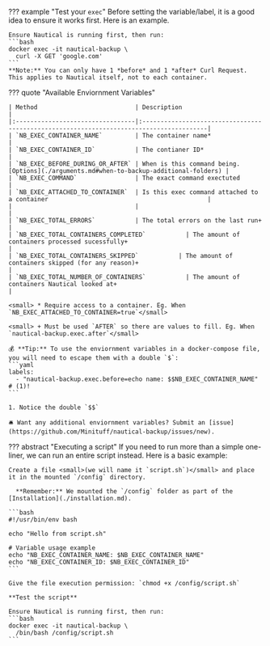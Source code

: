 ??? example "Test your `exec`"
    Before setting the variable/label, it is a good idea to ensure it works first. Here is an example.

    Ensure Nautical is running first, then run:
    ```bash
    docker exec -it nautical-backup \
      curl -X GET 'google.com'
    ```
    **Note:** You can only have 1 *before* and 1 *after* Curl Request. This applies to Nautical itself, not to each container.

??? quote "Available Enviornment Variables"

    | Method                           | Description                                                                             |
    |:---------------------------------|:----------------------------------------------------------------------------------------|
    | `NB_EXEC_CONTAINER_NAME`         | The container name*                                                                     |
    | `NB_EXEC_CONTAINER_ID`           | The contianer ID*                                                                       |
    | `NB_EXEC_BEFORE_DURING_OR_AFTER` | When is this command being. [Options](./arguments.md#when-to-backup-additional-folders) |
    | `NB_EXEC_COMMAND`                | The exact command exectuted                                                             |
    | `NB_EXEC_ATTACHED_TO_CONTAINER`  | Is this exec command attached to a container                                            |
    |                                  |                                                                                         |
    | `NB_EXEC_TOTAL_ERRORS`           | The total errors on the last run+                                                       |
    | `NB_EXEC_TOTAL_CONTAINERS_COMPLETED`           | The amount of containers processed sucessfully+                                                       |
    | `NB_EXEC_TOTAL_CONTAINERS_SKIPPED`           | The amount of containers skipped (for any reason)+                                                       |
    | `NB_EXEC_TOTAL_NUMBER_OF_CONTAINERS`           | The amount of containers Nautical looked at+                                                       |

    <small> * Require access to a container. Eg. When `NB_EXEC_ATTACHED_TO_CONTAINER=true`</small> 

    <small> + Must be used `AFTER` so there are values to fill. Eg. When `nautical-backup.exec.after`</small> 

    💰 **Tip:** To use the enviornment variables in a docker-compose file, you will need to escape them with a double `$`:
    ```yaml
    labels:
      - "nautical-backup.exec.before=echo name: $$NB_EXEC_CONTAINER_NAME" # (1)!
    ```

    1. Notice the double `$$`

    🛎️ Want any additional enviornment variables? Submit an [issue](https://github.com/Minituff/nautical-backup/issues/new).


??? abstract "Executing a script"
    If you need to run more than a simple one-liner, we can run an entire script instead.
    Here is a basic example:

    Create a file <small>(we will name it `script.sh`)</small> and place it in the mounted `/config` directory.

      **Remember:** We mounted the `/config` folder as part of the [Installation](./installation.md).
    
    ```bash
    #!/usr/bin/env bash

    echo "Hello from script.sh"

    # Variable usage example
    echo "NB_EXEC_CONTAINER_NAME: $NB_EXEC_CONTAINER_NAME" 
    echo "NB_EXEC_CONTAINER_ID: $NB_EXEC_CONTAINER_ID" 
    ```

    Give the file execution permission: `chmod +x /config/script.sh`

    **Test the script**

    Ensure Nautical is running first, then run:
    ```bash
    docker exec -it nautical-backup \
      /bin/bash /config/script.sh
    ```

